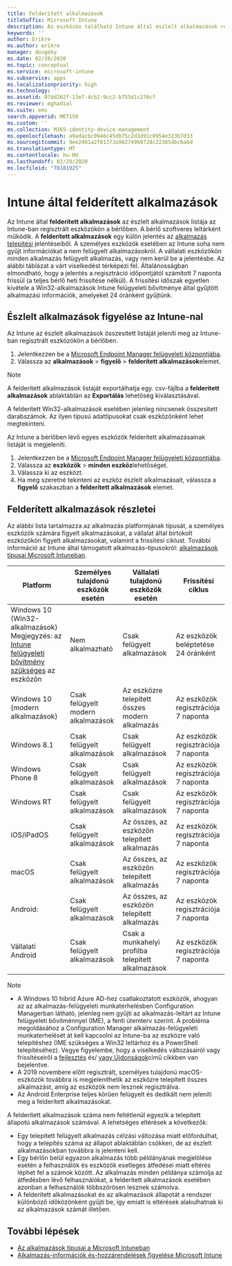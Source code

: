```yaml
---
title: Felderített alkalmazások
titleSuffix: Microsoft Intune
description: Az eszközön található Intune által észlelt alkalmazások részleteinek megismerése.
keywords: ''
author: Erikre
ms.author: erikre
manager: dougeby
ms.date: 02/28/2020
ms.topic: conceptual
ms.service: microsoft-intune
ms.subservice: apps
ms.localizationpriority: high
ms.technology: ''
ms.assetid: 07dd262f-13e7-4cb2-9cc2-b755d1c276cf
ms.reviewer: mghadial
ms.suite: ems
search.appverid: MET150
ms.custom: ''
ms.collection: M365-identity-device-management
ms.openlocfilehash: a9adacbc0946c45db75c2d1d91c0954e323b7d33
ms.sourcegitcommit: 9ee2401a2f01373a962749b0728c22385dbcba6d
ms.translationtype: MT
ms.contentlocale: hu-HU
ms.lasthandoff: 02/29/2020
ms.locfileid: "78181925"
---
```

# <a name="intune-discovered-apps"></a>Intune által felderített alkalmazások

Az Intune által **felderített alkalmazások** az észlelt alkalmazások listája az Intune-ban regisztrált eszközökön a bérlőben. A bérlő szoftveres leltárként működik. A **felderített alkalmazások** egy külön jelentés az [alkalmazás telepítési](apps-monitor.md) jelentéseiből. A személyes eszközök esetében az Intune soha nem gyűjt információkat a nem felügyelt alkalmazásokról. A vállalati eszközökön minden alkalmazás felügyelt alkalmazás, vagy nem kerül be a jelentésbe. Az alábbi táblázat a várt viselkedést térképezi fel. Általánosságban elmondható, hogy a jelentés a regisztráció időpontjától számított 7 naponta frissül (a teljes bérlő heti frissítése nélkül). A frissítési időszak egyetlen kivétele a Win32-alkalmazások Intune felügyeleti bővítménye által gyűjtött alkalmazási információk, amelyeket 24 óránként gyűjtünk.

## <a name="monitor-discovered-apps-with-intune"></a>Észlelt alkalmazások figyelése az Intune-nal

Az Intune az észlelt alkalmazások összesített listáját jeleníti meg az Intune-ban regisztrált eszközökön a bérlőben.

1. Jelentkezzen be a [Microsoft Endpoint Manager felügyeleti központjába](https://go.microsoft.com/fwlink/?linkid=2109431).
2. Válassza az **alkalmazások** > **figyelő** > **felderített alkalmazások**elemet.

>[!NOTE]
>A felderített alkalmazások listáját exportálhatja egy. csv-fájlba a **felderített alkalmazások** ablaktáblán az **Exportálás** lehetőség kiválasztásával.
>
>A felderített Win32-alkalmazások esetében jelenleg nincsenek összesített darabszámok. Az ilyen típusú adattípusokat csak eszközönként lehet megtekinteni.

Az Intune a bérlőben lévő egyes eszközök felderített alkalmazásainak listáját is megjeleníti.

1. Jelentkezzen be a [Microsoft Endpoint Manager felügyeleti központjába](https://go.microsoft.com/fwlink/?linkid=2109431).
2. Válassza az **eszközök** > **minden eszköz**lehetőséget.
3. Válassza ki az eszközt.
4. Ha meg szeretné tekinteni az eszköz észlelt alkalmazásait, válassza a **figyelő** szakaszban a **felderített alkalmazások** elemet.

## <a name="details-of-discovered-apps"></a>Felderített alkalmazások részletei

Az alábbi lista tartalmazza az alkalmazás platformjának típusát, a személyes eszközök számára figyelt alkalmazásokat, a vállalat által birtokolt eszközökön figyelt alkalmazásokat, valamint a frissítési ciklust. További információ az Intune által támogatott alkalmazás-típusokról: [alkalmazások típusai Microsoft Intuneban](apps-add.md#app-types-in-microsoft-intune).

| Platform | Személyes tulajdonú eszközök esetén | Vállalati tulajdonú eszközök esetén | Frissítési ciklus |
|------------------------------------------------------------------------|----------------------------------|--------------------------------------------------|---------------------------------------|
| Windows 10 (Win32-alkalmazások) Megjegyzés: az [Intune felügyeleti bővítmény szükséges](intune-management-extension.md) az eszközön | Nem alkalmazható | Csak felügyelt alkalmazások | Az eszközök beléptetése 24 óránként |
| Windows 10 (modern alkalmazások) | Csak felügyelt modern alkalmazások | Az eszközre telepített összes modern alkalmazás | Az eszközök regisztrációja 7 naponta |
| Windows 8.1 | Csak felügyelt alkalmazások | Csak felügyelt alkalmazások | Az eszközök regisztrációja 7 naponta |
| Windows Phone 8 | Csak felügyelt alkalmazások | Csak felügyelt alkalmazások | Az eszközök regisztrációja 7 naponta |
| Windows RT | Csak felügyelt alkalmazások | Csak felügyelt alkalmazások | Az eszközök regisztrációja 7 naponta |
| iOS/iPadOS | Csak felügyelt alkalmazások | Az összes, az eszközön telepített alkalmazás | Az eszközök regisztrációja 7 naponta |
| macOS | Csak felügyelt alkalmazások | Az összes, az eszközön telepített alkalmazás | Az eszközök regisztrációja 7 naponta |
| Android: | Csak felügyelt alkalmazások | Az összes, az eszközön telepített alkalmazás | Az eszközök regisztrációja 7 naponta |
| Vállalati Android | Csak felügyelt alkalmazások | Csak a munkahelyi profilba telepített alkalmazások | Az eszközök regisztrációja 7 naponta |

> [!NOTE]
> - A Windows 10 hibrid Azure AD-hez csatlakoztatott eszközök, ahogyan az az alkalmazás-felügyeleti munkaterhelésben Configuration Managerban látható, jelenleg nem gyűjti az alkalmazás-leltárt az Intune felügyeleti bővítménnyel (IME), a fenti ütemterv szerint. A probléma megoldásához a Configuration Manager alkalmazás-felügyeleti munkaterhelését át kell kapcsolni az Intune-ba az eszközre való telepítéshez (IME szükséges a Win32 leltárhoz és a PowerShell telepítéséhez). Vegye figyelembe, hogy a viselkedés változásairól vagy frissítéseiről a [fejlesztés](../fundamentals/in-development.md) és/ [vagy Újdonságok](../fundamentals/whats-new.md)című cikkben van bejelentve.
> - A 2019 novembere előtt regisztrált, személyes tulajdonú macOS-eszközök továbbra is megjeleníthetik az eszközre telepített összes alkalmazást, amíg az eszközök nem lesznek regisztrálva.
> - Az Android Enterprise teljes körűen felügyelt és dedikált nem jeleníti meg a felderített alkalmazásokat.

A felderített alkalmazások száma nem feltétlenül egyezik a telepített állapotú alkalmazások számával. A lehetséges eltérések a következők:

- Egy telepített felügyelt alkalmazás célzási változása miatt előfordulhat, hogy a telepítés száma az állapot ablaktáblán csökken, de az észlelt alkalmazásokban továbbra is jelenteni kell.
- Egy bérlőn belül egyazon alkalmazás több példányának megjelölése esetén a felhasználók és eszközök esetleges átfedései miatt eltérés léphet fel a számok között. Az alkalmazás minden példánya számolja az átfedésben lévő felhasználókat, a felderített alkalmazások esetében azonban a felhasználók többszörösen lesznek számolva.
- A felderített alkalmazásokat és az alkalmazások állapotát a rendszer különböző időközönként gyűjti be, így emiatt is eltérések alakulhatnak ki az alkalmazások számát illetően.

## <a name="next-steps"></a>További lépések

- [Az alkalmazások típusai a Microsoft Intuneban](apps-add.md#app-types-in-microsoft-intune)
- [Alkalmazás-információk és-hozzárendelések figyelése Microsoft Intune](apps-monitor.md)
